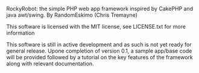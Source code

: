 RockyRobot: the simple PHP web app framework inspired by CakePHP and java awt/swing.
By RandomEskimo (Chris Tremayne)

This software is licensed with the MIT license, see LICENSE.txt for more information

This software is still in active development and as such is not yet ready for general release.
Upone completion of version 0.1, a sample app/base code will be provided followed by a tutorial
on the key features of the framework along with relevant documentation.

